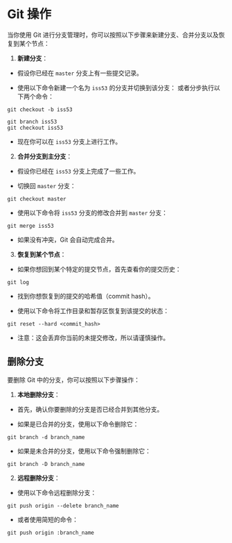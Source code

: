 # Git 操作

当你使用 Git 进行分支管理时，你可以按照以下步骤来新建分支、合并分支以及恢复到某个节点：

1. **新建分支**：

- 假设你已经在 `master` 分支上有一些提交记录。

- 使用以下命令新建一个名为 `iss53` 的分支并切换到该分支： 或者分步执行以下两个命令：

```
git checkout -b iss53
```

```
git branch iss53
git checkout iss53
```

- 现在你可以在 `iss53` 分支上进行工作。

2. **合并分支到主分支**：

- 假设你已经在 `iss53` 分支上完成了一些工作。

- 切换回 `master` 分支：

```
git checkout master
```

- 使用以下命令将 `iss53` 分支的修改合并到 `master` 分支：

```
git merge iss53
```

- 如果没有冲突，Git 会自动完成合并。

3. **恢复到某个节点**：

- 如果你想回到某个特定的提交节点，首先查看你的提交历史：

```
git log
```

- 找到你想恢复到的提交的哈希值（commit hash）。

- 使用以下命令将工作目录和暂存区恢复到该提交的状态：

```
git reset --hard <commit_hash>
```

- 注意：这会丢弃你当前的未提交修改，所以请谨慎操作。

## 删除分支

要删除 Git 中的分支，你可以按照以下步骤操作：

1. **本地删除分支**：

- 首先，确认你要删除的分支是否已经合并到其他分支。

- 如果是已合并的分支，使用以下命令删除它：

```
git branch -d branch_name
```

- 如果是未合并的分支，使用以下命令强制删除它：

```
git branch -D branch_name
```

2. **远程删除分支**：

- 使用以下命令远程删除分支：

```
git push origin --delete branch_name
```

- 或者使用简短的命令：

```
git push origin :branch_name
```